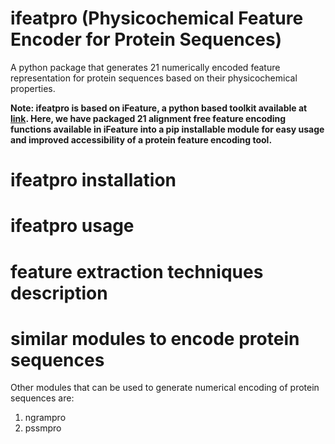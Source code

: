 # ifeatpro (Physicochemical Feature Encoder for Protein Sequences)
A python package that generates 21 numerically encoded feature representation for protein sequences based on their 
physicochemical properties. 

**Note: ifeatpro is based on iFeature, a python based toolkit available at 
[link](https://github.com/Superzchen/iFeature/). Here, we have packaged 21 alignment free feature encoding functions 
available in iFeature into a pip installable module for easy usage and improved accessibility of a protein feature 
encoding tool.** 

# ifeatpro installation


# ifeatpro usage


# feature extraction techniques description


# similar modules to encode protein sequences
Other modules that can be used to generate numerical encoding of protein sequences are:
1. ngrampro
2. pssmpro

